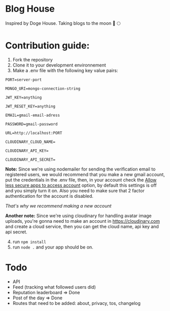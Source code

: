 # Blog House
Inspired by Doge House. Taking blogs to the moon 🚀 🌕

# Contribution guide:

1. Fork the repository
2. Clone it to your development environnement
3. Make a .env file with the following key value pairs:

```
PORT=server-port

MONGO_URI=mongo-connection-string

JWT_KEY=anything

JWT_RESET_KEY=anything

EMAIL=gmail-email-adress

PASSWORD=gmail-password

URL=http://localhost:PORT

CLOUDINARY_CLOUD_NAME=

CLOUDINARY_API_KEY=

CLOUDINARY_API_SECRET=
```

**Note:** Since we're using nodemailer for sending the verification email to registered users, we would recommend that you make a new gmail account, put the credentials in the .env file, then, in your account check the [Allow less secure apps to access account](https://myaccount.google.com/lesssecureapps) option, by default this settings is off and you simply turn it on. Also you need to make sure that 2 factor authentication for the account is disabled.

*That's why we recommend making a new account*

**Another note:** Since we're using cloudinary for handling avatar image uploads, you're gonna need to make an account in https://cloudinary.com and create a cloud service, then you can get the cloud name, api key and api secret.

4. run `npm install`
5. run `node .` and your app should be on.

# Todo

- API
- Feed (tracking what followed users did)
- Reputation leaderboard => Done
- Post of the day => Done
- Routes that need to be added: about, privacy, tos, changelog